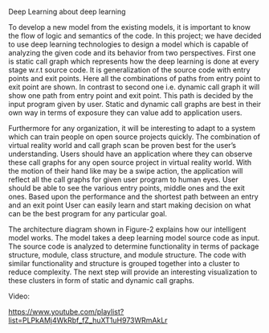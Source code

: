 
Deep Learning about deep learning


To develop a new model from the existing models, it is important to know the flow of logic and semantics of the code. In this project; we have decided to use deep learning technologies to design a model which is capable of analyzing the given code and its behavior from two perspectives.
 First one is static call graph which represents how the deep learning is done at every stage w.r.t source code. It is generalization of the source code with entry points and exit points. Here all the combinations of paths from entry point to exit point are shown. In contrast to second one i.e. dynamic call graph it will show one path from entry point and exit point. This path is decided by the input program given by user. Static and dynamic call graphs are best in their own way in terms of exposure they can value add to application users.
 
Furthermore for any organization, it will be interesting to adapt to a system which can train people on open source projects quickly. The combination of virtual reality world and call graph scan be proven best for the user’s understanding. Users should have an application where they can observe these call graphs for any open source project in virtual reality world. With the motion of their hand like may be a swipe action, the application will reflect all the call graphs for given user program to human eyes. User should be able to see the various entry points, middle ones and the exit ones. Based upon the performance and the shortest path between an entry and an exit point User can easily learn and start making decision on what can be the best program for any particular goal.
 
The architecture diagram shown in Figure-2 explains how our intelligent model works. The model takes a deep learning model source code as input. The source code is analyzed to determine functionality in terms of package structure, module, class structure, and module structure. The code with similar functionality and structure is grouped together into a cluster to reduce complexity. The next step will provide an interesting visualization to these clusters in form of static and dynamic call graphs.



Video:

https://www.youtube.com/playlist?list=PLPkAMj4WkRbf_fZ_huXT1uH973WRmAkLr

